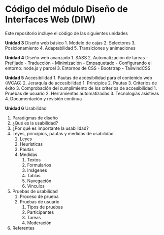 # Código del módulo Diseño de Interfaces Web (DIW)

Este repositorio incluye el código de las siguientes unidades

**Unidad 3** Diseño web básico
    1. Modelo de cajas
    2. Selectores
    3. Posicionamiento
    4. Adaptabilidad
    5. Transiciones y animaciones

**Unidad 4** Diseño web avanzado
    1. SASS
    2. Automatización de tareas
        - Prefijado
        - Traducción
        - Minimización
        - Empaquetado
        - Configurando el entorno: node.js y parcel
    3. Entornos de CSS
        - Bootstrap
        - TailwindCSS

**Unidad 5** Accesibilidad
    1. Pautas de accesibilidad para el contenido web (WCAG)
    2. Jerarquía de accesibilidad
        1. Principios
        2. Pautas
        3. Criterios de éxito
    3. Comprobación del cumplimiento de los criterios de accesibilidad
        1. Pruebas de usuario
        2. Herramientas automatizadas
        3. Tecnologías asistivas
    4. Documentación y revisión continua

**Unidad 6** Usabilidad
1. Paradigmas de diseño
2. ¿Qué es la usabilidad?
3. ¿Por qué es importante la usabilidad?
4. Leyes, principios, pautas y medidas de usabilidad
   1. Leyes
   2. Heurísticas
   3. Pautas
   4. Medidas
      1. Textos
      2. Formularios
      3. Imágenes
      4. Tablas
      5. Navegación
      6. Vínculos
5. Pruebas de usabilidad
   1. Proceso de prueba
   2. Pruebas de usuario
      1. Tipos de pruebas
      2. Participantes
      3. Tareas
      4. Moderación
6. Referentes
